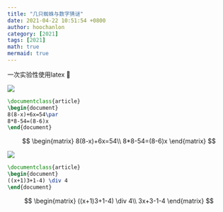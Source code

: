 ```yaml
---
title: "几只蜘蛛与数字猜谜"
date: 2021-04-22 10:51:54 +0800
author: hoochanlon
category: [2021]
tags: [2021]
math: true
mermaid: true
---
```


一次实验性使用latex 🧪 <!--more-->

![ ](https://i.loli.net/2021/04/22/PXEfKNMJbwHCUl9.png)

```latex
\documentclass{article}
\begin{document}
8(8-x)+6x=54\par
8*8-54=(8-6)x
\end{document}
```

$$
\begin{matrix}
        8(8-x)+6x=54\\
        8*8-54=(8-6)x
\end{matrix}
$$

![ ](https://i.loli.net/2021/04/22/1DsSAGxeyJP9a2Q.png)

```latex
\documentclass{article}
\begin{document}
((x+1)3+1-4) \div 4
\end{document}
```

$$
\begin{matrix}
        ((x+1)3+1-4) \div 4\\
        3x+3-1-4
\end{matrix}
$$
